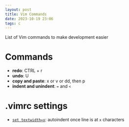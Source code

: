 ```yaml
---
layout: post
title: Vim Commands
date: 2023-10-19 23:06
tags: c
---
```


List of Vim commands to make development easier

# Commands

- **redo**: CTRL + r
- **undo**: U
- **copy and paste**: x or v or dd, then p
- **indent and unindent**: `=` and `<`

# .vimrc settings

- [`set textwidth=x`](https://stackoverflow.com/questions/3033423/vim-command-to-restructure-force-text-to-80-columns): autoindent once line is at `x` characters